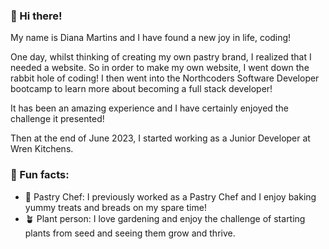 ### 💾 Hi there!


My name is Diana Martins and I have found a new joy in life, coding!

  One day, whilst thinking of creating my own pastry brand, I realized that I needed a website. So in order to make my own website, I went down the rabbit hole of coding! I then went into the Northcoders Software Developer bootcamp to learn more about becoming a full stack developer! 

  It has been an amazing experience and I have certainly enjoyed the challenge it presented!

  Then at the end of June 2023, I started working as a Junior Developer at Wren Kitchens.


### 🧵 Fun facts:

  - 🍰 Pastry Chef: I previously worked as a Pastry Chef and I enjoy baking yummy treats and breads on my spare time!
  - 🪴 Plant person: I love gardening and enjoy the challenge of starting plants from seed and seeing them grow and thrive.


<!--
**DianaMMartins/DianaMMartins** is a ✨ _special_ ✨ repository because its `README.md` (this file) appears on your GitHub profile.
Here are some ideas to get you started:

- 🔭 I’m currently working on ...
- 🌱 I’m currently learning ... programming
- 👯 I’m looking to collaborate on ...
- 🤔 I’m looking for help with ...
- 💬 Ask me about ...
- 📫 How to reach me: ...
- 😄 Pronouns: ...

-->
